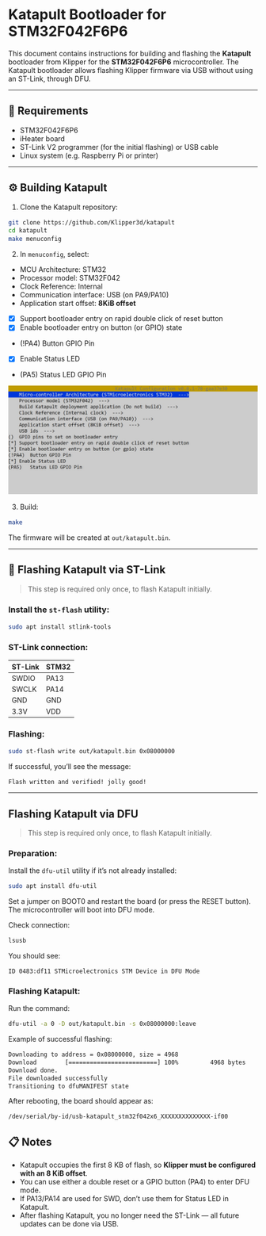 
# Katapult Bootloader for STM32F042F6P6

This document contains instructions for building and flashing the **Katapult** bootloader from Klipper for the **STM32F042F6P6** microcontroller. The Katapult bootloader allows flashing Klipper firmware via USB without using an ST-Link, through DFU.

---

## 🧰 Requirements

- STM32F042F6P6
- iHeater board
- ST-Link V2 programmer (for the initial flashing) or USB cable
- Linux system (e.g. Raspberry Pi or printer)

---

## ⚙️ Building Katapult

1. Clone the Katapult repository:

```bash
git clone https://github.com/Klipper3d/katapult
cd katapult
make menuconfig
```

2. In `menuconfig`, select:

- MCU Architecture: STM32  
- Processor model: STM32F042  
- Clock Reference: Internal  
- Communication interface: USB (on PA9/PA10)  
- Application start offset: **8KiB offset**  
- [x] Support bootloader entry on rapid double click of reset button  
- [x] Enable bootloader entry on button (or GPIO) state  
- (!PA4)  Button GPIO Pin  
- [X] Enable Status LED  
- (PA5)   Status LED GPIO Pin

![menuconfig](img/katapult_menuconfig.jpg)

3. Build:

```bash
make
```

The firmware will be created at `out/katapult.bin`.

---

## 🔌 Flashing Katapult via ST-Link

> This step is required only once, to flash Katapult initially.

### Install the `st-flash` utility:

```bash
sudo apt install stlink-tools
```

### ST-Link connection:

| ST-Link | STM32     |
|---------|-----------|
| SWDIO   | PA13      |
| SWCLK   | PA14      |
| GND     | GND       |
| 3.3V    | VDD       |

### Flashing:

```bash
sudo st-flash write out/katapult.bin 0x08000000
```

If successful, you’ll see the message:

```
Flash written and verified! jolly good!
```

---

## Flashing Katapult via DFU

> This step is required only once, to flash Katapult initially.

### Preparation:

Install the `dfu-util` utility if it’s not already installed:

```bash
sudo apt install dfu-util
```

Set a jumper on BOOT0 and restart the board (or press the RESET button).  
The microcontroller will boot into DFU mode.

Check connection:

```bash
lsusb
```

You should see:

```
ID 0483:df11 STMicroelectronics STM Device in DFU Mode
```

### Flashing Katapult:

Run the command:

```bash
dfu-util -a 0 -D out/katapult.bin -s 0x08000000:leave
```

Example of successful flashing:

```
Downloading to address = 0x08000000, size = 4968
Download        [=========================] 100%         4968 bytes
Download done.
File downloaded successfully
Transitioning to dfuMANIFEST state
```

After rebooting, the board should appear as:

```
/dev/serial/by-id/usb-katapult_stm32f042x6_XXXXXXXXXXXXXX-if00
```

## 📋 Notes

- Katapult occupies the first 8 KB of flash, so **Klipper must be configured with an 8 KiB offset**.
- You can use either a double reset or a GPIO button (PA4) to enter DFU mode.
- If PA13/PA14 are used for SWD, don’t use them for Status LED in Katapult.
- After flashing Katapult, you no longer need the ST-Link — all future updates can be done via USB.
